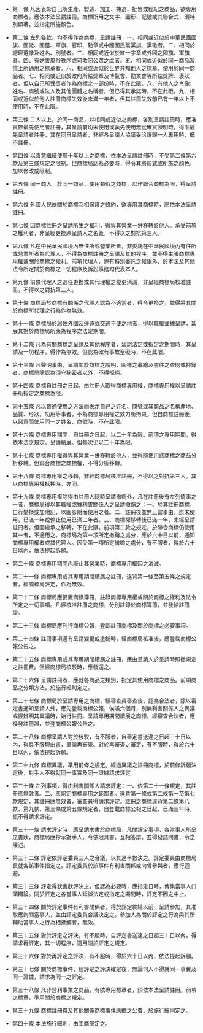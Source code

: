 * 第一條 凡因表彰自己所生產、製造、加工、揀選、批售或經紀之商品，欲專用商標者，應依本法呈請註冊。商標所用之文字、圖形、記號或其聯合式，須特別顯著，並指定所施顏色。

* 第二條 左列各款，均不得作為商標，呈請註冊：一、相同或近似於中華民國國旗、國徽、國璽、軍旗、官印、勳章或中國國民黨黨旗、黨徽者。二、相同於 總理遺像及姓名、別號者。三、相同或近似於紅十字章或外國之國旗、軍旗者。四、有妨害風俗秩序或可欺罔公眾之虞者。五、相同或近似於同一商品習慣上所通用之標章者。六、相同或近似於世界共知他人之標章，使用於同一商品者。七、相同或近似於政府所給獎章及博覽會、勸業會等所給獎牌、褒狀者。但以自己所受獎者作為商標之一部份時，不在此限。八、有他人之肖像、姓名、商號或法人及其他團體之名稱者，但已得其承諾時，不在此限。九、相同或近似於他人註冊商標失效後未滿一年者，但其註冊失效前已有一年以上不使用時，不在此限。

* 第三條 二人以上，於同一商品，以相同或近似之商標，各別呈請註冊時，應准實際最先使用者註冊，其呈請前均未使用或孰先使用無從確實證明時，得准最先呈請者註冊，其在同日呈請者，非經各呈請人協議妥洽讓歸一人專用時，概不註冊。

* 第四條 以善意繼續使用十年以上之商標，依本法呈請註冊時，不受第二條第六款及第三條規定之限制。但商標局認為必要時，得令其將形式或所施之顏色，加以修改或限制。

* 第五條 同一商人，於同一商品，使用類似之商標，以作聯合商標為限，得呈請註冊。

* 第六條 外國人民依關於商標互相保護之條約，欲專用其商標時，應依本法呈請註冊。

* 第七條 因商標註冊之呈請所生之權利，得與其營業一併移轉於他人。承受前項之權利者，非呈經更換原呈請人之名義，不得以之對抗第三人。

* 第八條 凡在中民華民國境內無住所或營業所者，非委託在中華民國境內有住所或營業所者為代理人，不得為商標註冊之呈請及其他程序，並不得主張商標專用權或關於商標之權利。前項代理人，除有特別委託之權限外，於本法及其他法令所定關於商標之一切程序及訴訟事務均代表本人。

* 第九條 前條代理人之選任更換或其代理權之變更消滅，非呈經商標局核准註冊，不得以之對抗第三人。

* 第十條 商標局於商標有關係之代理人認為不適當者，得令更換之，並得將其關於商標所代理之行為作為無效。

* 第十一條 商標局於居住外國及邊遠或交通不便之地者，得以職權或據呈請，延展其對於商標局所應為程序之法定期間。

* 第十二條 凡為有關商標之呈請及其他程序者，延誤法定或指定之期間時，其呈請及一切程序，得作為無效。但認為確有事故窒礙時，不在此限。

* 第十三條 凡聲明事由，呈請關於商標之說明，圖樣之摹繪及書件之查閱或抄錄者，商標局除認為須守秘密者以外，不得拒絕。

* 第十四條 商標自註冊之日起，由註冊人取得商標專用權，商標專用權以呈請註冊所指定之商標為限。

* 第十五條 凡以普通使用之方法而表示自己之姓名、商號或其商品之名稱產地、品質、形狀、功用等事者，不為商標專用權之效力所拘束。但自商標註冊後，以惡意而使用同一之姓名、商號時，不在此限。

* 第十六條 商標專用期間，自註冊之日起，以二十年為限。前項之專用期間，得依本法之規定，呈請續展。但每次仍以二十年為限。

* 第十七條 商標專用權得與其營業一併移轉於他人，並得隨使用該商標之商品分析移轉。但聯合商標之商標權，不得分析移轉。

* 第十八條 商標專用權之移轉，非經商標局核准註冊，不得以之對抗第三人。其以商標專用權抵押時，亦同。

* 第十九條 商標專用權除得由註冊人隨時呈請撤銷外，凡在註冊後有左列情事之一者，商標局得以其職權或據利害關係人之呈請撤銷之：一、於其註冊商標，自行變換或加附記，以圖影射而使用之者。二、註冊後並無正當事由，迄未使用，已滿一年或停止使用已滿二年者。三、商標權移轉後已滿一年，未經呈請註冊者。但因繼承之移轉，不在此限。前項第二款之規定，於聯合商標仍使用其一者，不適用之。商標局為第一項所定撤銷之處分，應於六十日以前，通知商標專用權者或其代理人。因受第一項所定撤銷之處分，有不服者，得於六十日以內，依法提起訴願。

* 第二十條 商標專用期間內廢止其營業時，商標專用權因之消滅。

* 第二十一條 商標專用或其專用期間續展之註冊，違背第一條至第五條之規定者，經商標局評定，作為無效。

* 第二十二條 商標局應備置商標簿冊，註錄商標專用權或關於商標之權利及法令所定之一切事項。凡經核准註冊之商標，分別註錄於商標簿冊，並發給註冊證。

* 第二十三條 商標局應刊行商標公報，登載註冊商標及關於商標之必要事項。

* 第二十四條 註冊事項遇有呈請變更或塗銷時，經商標局核准後，應登載商標公報公告之。

* 第二十五條 商標專用或其專用期間續展之註冊，應由呈請人於呈請時照繳規定之註冊費。但經商標局核駁時，應發還之。

* 第二十六條 呈請註冊者，應就各商品之類別，指定其使用商標之商品。前項商品之分類方法，於施行細則定之。

* 第二十七條 商標局於呈請專用之商標，經審查員審查後，認為合法者，除以審定書通知呈請人外，應先登載商標公報，俟滿六個月，別無利害關係人之異議或經辨明其異議時，始行註冊。呈請專用期間續展之商標，經審查合法者，應換發註冊證，並登商標公報公告之。

* 第二十八條 商標呈請人對於核駁，有不服者，自審定書送達之日起三十日以內，得具不服理由書，呈請再審查。對於再審查之審定，有不服時，得於六十日以內，依法提起訴願。

* 第二十九條 商標異議，準用前條之規定。經過異議之註冊商標，於前條訴願決定後，對手人不得就同一事實及同一證據請求評定。

* 第三十條 左列事項，得由利害關係人請求評定：一、依第二十一條規定，其註冊應無效者。二、應認定商標專用之範圍者。違背第一條或第二條第一至第七款規定，其註冊應無效者，審查員得請求評定。註冊之商標違背第二條第八款、第九款、第三條或第五條規定者，自登載商標公報之日起，已滿三年時，概不得請求評定。

* 第三十一條 請求評定時，應呈請求書於商標局，凡關評定事項，各當事人所呈之書狀，商標局應抄示對手人，令依限具書，互相答辯，並得發詰問書，令之陳述。

* 第三十二條 評定依評定委員三人之合議，以其過半數決之。評定委員由商標局長就各該事件指定之。評定委員於該事件有利害關係或向曾參與者，應行迴避。

* 第三十三條 評定得就書狀評決之，但認為必要時，應指定日時，傳集當事人口頭辯論。關於評定之各當事人延誤法定或指定之期間時，評定不因之中止。

* 第三十四條 關於評定事件有利害關係者，得於評定終結以前，呈請參加，其准駁應詢問當事人，並由評定委員合議決定之。參加人為關於評定之行為與其所輔助當事人之行為相抵觸者，無效。

* 第三十五條 對於評定之評決，有不服時，自評定書送達之日起三十日以內，得請求再評定，其一切程序，適用關於評定之規定。

* 第三十六條 對於再評定之評決，有不服時，得於六十日以內，依法提起訴願。

* 第三十七條 關於商標事件，經評定之評決確定後，無論何人不得就同一事實及同一證據，請求為同一之評定。

* 第三十八條 凡非營利事業之商品，有欲專用標章者，須依本法呈請註冊。前項之標章，準用關於商標之規定。

* 第三十九條 商標註冊費及其他關係商標事件應繳之公費，於施行細則定之。

* 第四十條 本法施行細則，由工商部定之。

